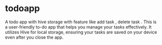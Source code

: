 # todoapp
A todo app with hive storage with feature like add task , delete task . 
This is a user-friendly to-do app that helps you manage your tasks effectively.  It utilizes Hive for local storage, ensuring your tasks are saved on your device even after you close the app.
